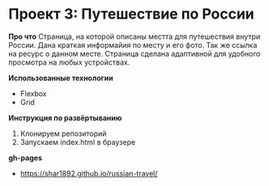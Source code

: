 # Проект 3: Путешествие по России

**Про что**
Страница, на которой описаны местта для путешествия внутри России.
Дана краткая информайия по месту и его фото. Так же ссылка на ресурс о данном месте.
Страница сделана адаптивной для удобного просмотра на любых устройствах.

**Использованные технологии**
* Flexbox
* Grid

**Инструкция по развёртыванию**
1. Клонируем репозиторий
2. Запускаем index.html в браузере

**gh-pages**
* https://shar1892.github.io/russian-travel/

